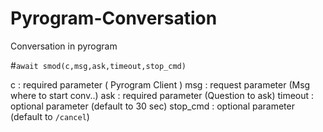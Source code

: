 # Pyrogram-Conversation
Conversation in pyrogram 

#```await smod(c,msg,ask,timeout,stop_cmd)```

c : required parameter ( Pyrogram Client )
msg : request parameter (Msg where to start conv..)
ask : required parameter (Question to ask)
timeout : optional parameter (default to 30 sec)
stop_cmd : optional parameter (default to ```/cancel```)



